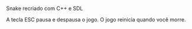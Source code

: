 Snake recriado com C++ e SDL

A tecla ESC pausa e despausa o jogo. O jogo reinicia quando você morre.